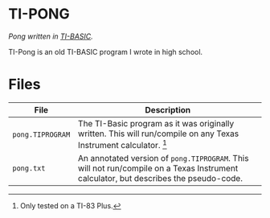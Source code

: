 # TI-PONG
*Pong written in [TI-BASIC](https://en.wikipedia.org/wiki/TI-BASIC).*

TI-Pong is an old TI-BASIC program I wrote in high school.

# Files
| File | Description |
| --- | --- |
| `pong.TIPROGRAM` | The TI-Basic program as it was originally written. This will run/compile on any Texas Instrument calculator. [^1] |
| `pong.txt` | An annotated version of `pong.TIPROGRAM`. This will not run/compile on a Texas Instrument calculator, but describes the pseudo-code. |

[^1]: Only tested on a TI-83 Plus.
